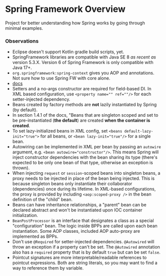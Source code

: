 # Spring Framework Overview  

Project for better understanding how Spring works by going through minimal examples.  

### Observations

- Eclipse doesn't support Kotlin gradle build scripts, yet.
- SpringFramework libraries are compatible with Java SE 8 _as recent as_ version 5.3.X. Version 6 of Spring Framework is only compatible with Java 17+.
- `org.springframework:spring-context` gives you AOP and annotations. Not sure how to use Spring FW with core alone.
- [docs](https://docs.spring.io/spring-framework/docs/5.3.24/reference/html/)
- Setters and a no-args constructor are required for field-based DI. In XML based configuration, use `<property name="" ref=""/>` for each setter-injected dependency.
- Beans created by factory methods are **not** lazily instantiated by Spring (by default).
- In section 1.4.1 of the docs, "Beans that are singleton scoped and set to be pre-instantiated (**the default**) are created **when the container is created**.  
- To set lazy-initialized beans in XML config, set `<beans default-lazy-init="true">` for all beans, or `<bean lazy-init="true"/>` for a single bean.
- Autowiring can be implemented in XML per bean by passing an `autowire` argument, e.g. `<bean autowire="constructor"/>`. This means Spring will inject constructor dependencies with the bean sharing its type (there's expected to be only one bean of that type, otherwise an exception is thrown).
- When injecting `request` or `session`-scoped beans into singleton beans, a proxy needs to be injected in place of the bean being injected. This is because singleton beans only instantiate their collaborator (dependencies) once during its lifetime. In XML-based configurations, the proxy is provided by including `<aop:scoped-proxy />` in the bean definition of the "child" bean.
- Beans can have inheritance relationships, a "parent" bean can be declared abstract and won't be instantiated upon IOC container initialization.
- `BeanPostProcessor` is an interface that designates a class as a special "configuration" bean. The logic inside BPPs are called upon each bean instantiation. Some AOP classes, included AOP auto-proxy are implemented as BPPs.
- Don't use `@Required` for setter-injected dependencies. `@Autowired` will throw an exception if a property can't be set. The `@Autowired` annotation also has a `required` property that is by default `true` but can be set `false`.
- Pointcut signatures are more interpretable/readable references to pointcut expressions. Both are string literals, so you may want to find a way to reference them by variable. 

